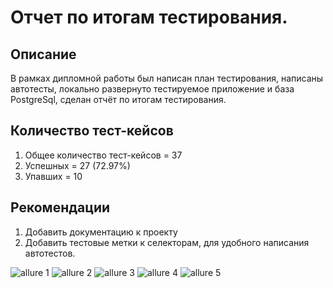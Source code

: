 # Отчет по итогам тестирования.

## Описание
В рамках дипломной работы был написан план тестирования, написаны автотесты, локально развернуто тестируемое приложение и база PostgreSql, сделан отчёт по итогам тестирования.

## Количество тест-кейсов

1. Общее количество тест-кейсов = 37 
2. Успешных = 27 (72.97%)
3. Упавших = 10 

## Рекомендации
1. Добавить документацию к проекту
2. Добавить тестовые метки к селекторам, для удобного написания автотестов. 

![allure 1](https://github.com/user-attachments/assets/03d36338-e377-47e9-838c-974ae2ad5cea)
![allure 2](https://github.com/user-attachments/assets/247f1d04-e942-4482-986b-12c665841fe7)
![allure 3](https://github.com/user-attachments/assets/537d79f2-cbbd-4f81-90f7-75f1aeb48022)
![allure 4](https://github.com/user-attachments/assets/ddf79d5e-c9b8-49a1-87a1-16a0cf99f98e)
![allure 5](https://github.com/user-attachments/assets/e4d46eec-ef23-45aa-bd43-e7d54d2fd91d)
